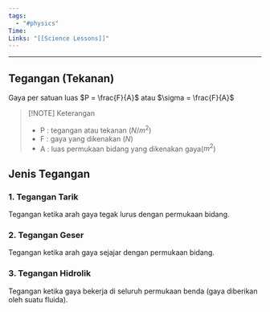 ```yaml
---
tags:
  - "#physics"
Time: 
Links: "[[Science Lessons]]"
---
```

---
## Tegangan (Tekanan)
Gaya per satuan luas $P = \frac{F}{A}$ atau $\sigma = \frac{F}{A}$

> [!NOTE] Keterangan
> - P : tegangan atau tekanan ($N/m^2$)
> - F : gaya yang dikenakan ($N$)
> - A : luas permukaan bidang yang dikenakan gaya($m^2$)
## Jenis Tegangan
### 1. Tegangan Tarik
Tegangan ketika arah gaya tegak lurus dengan permukaan bidang.

### 2. Tegangan Geser
Tegangan ketika arah gaya sejajar dengan permukaan bidang.

### 3. Tegangan Hidrolik
Tegangan ketika gaya bekerja di seluruh permukaan benda (gaya diberikan oleh suatu fluida).

